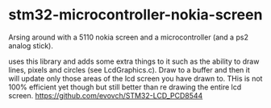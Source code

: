 # stm32-microcontroller-nokia-screen
Arsing around with a 5110 nokia screen and a microcontroller (and a ps2 analog stick).

uses this library and adds some extra things to it such as the ability to draw lines, pixels and circles (see LcdGraphics.c).
Draw to a buffer and then it will update only those areas of the lcd screen you have drawn to. THis is not 100% efficient yet though but still better than
re drawing the entire lcd screen.
https://github.com/evovch/STM32-LCD_PCD8544
